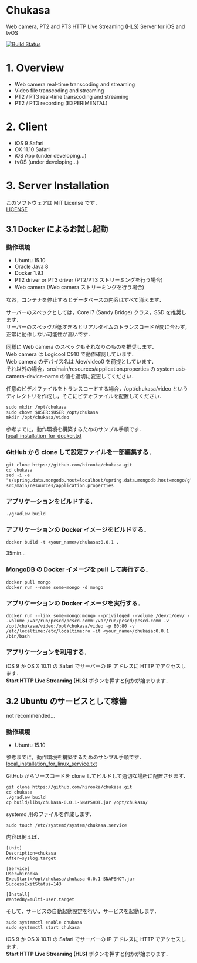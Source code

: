 # Chukasa 

Web camera, PT2 and PT3 HTTP Live Streaming (HLS) Server for iOS and tvOS

[![Build Status](https://travis-ci.org/hirooka/chukasa.svg?branch=master)](https://travis-ci.org/hirooka/chukasa)

# 1. Overview

* Web camera real-time transcoding and streaming
* Video file transcoding and streaming
* PT2 / PT3 real-time transcoding and streaming
* PT2 / PT3 recording (EXPERIMENTAL)

# 2. Client

* iOS 9 Safari
* OX 11.10 Safari
* iOS App (under developing...) 
* tvOS (under developing...)

# 3. Server Installation

このソフトウェアは MIT License です．  
[LICENSE](LICENSE)

## 3.1 Docker によるお試し起動

### 動作環境
* Ubuntu 15.10
* Oracle Java 8
* Docker 1.9.1
* PT2 driver or PT3 driver (PT2/PT3 ストリーミングを行う場合)
* Web camera (Web camera ストリーミングを行う場合)

なお，コンテナを停止するとデータベースの内容はすべて消えます．  
 
サーバーのスペックとしては，Core i7 (Sandy Bridge) クラス，SSD を推奨します．  
サーバーのスペックが低すぎるとリアルタイムのトランスコードが間に合わず，正常に動作しない可能性が高いです．  

同様に Web camera のスペックもそれなりのものを推奨します．  
Web camera は Logicool C910 で動作確認しています．  
Web camera のデバイス名は /dev/video0 を前提としています．  
それ以外の場合，src/main/resources/application.properties の system.usb-camera-device-name の値を適切に変更してください．

任意のビデオファイルをトランスコードする場合，/opt/chukasa/video というディレクトリを作成し，そこにビデオファイルを配置してください．  

    sudo mkdir /opt/chukasa
    sudo chown $USER:$USER /opt/chukasa
    mkdir /opt/chukasa/video

参考までに，動作環境を構築するためのサンプル手順です．  
[local_installation_for_docker.txt](local_installation_for_docker.txt)

### GitHub から clone して設定ファイルを一部編集する．
    git clone https://github.com/hirooka/chukasa.git
    cd chukasa
    sed -i -e "s/spring.data.mongodb.host=localhost/spring.data.mongodb.host=mongo/g" src/main/resources/application.properties

### アプリケーションをビルドする．
    ./gradlew build

### アプリケーションの Docker イメージをビルドする．
    docker build -t <your_name>/chukasa:0.0.1 .

35min...

### MongoDB の Docker イメージを pull して実行する．
    docker pull mongo
    docker run --name some-mongo -d mongo

### アプリケーションの Docker イメージを実行する．
    docker run --link some-mongo:mongo --privileged --volume /dev/:/dev/ --volume /var/run/pcscd/pcscd.comm:/var/run/pcscd/pcscd.comm -v /opt/chukasa/video:/opt/chukasa/video -p 80:80 -v /etc/localtime:/etc/localtime:ro -it <your_name>/chukasa:0.0.1 /bin/bash

### アプリケーションを利用する．
iOS 9 か OS X 10.11 の Safari でサーバーの IP アドレスに HTTP でアクセスします．  
**Start HTTP Live Streaming (HLS)** ボタンを押すと何かが始まります．

## 3.2 Ubuntu のサービスとして稼働

not recommended...

### 動作環境
* Ubuntu 15.10

参考までに，動作環境を構築するためのサンプル手順です．  
[local_installation_for_linux_service.txt](local_installation_for_linux_service.txt)

GitHub からソースコードを clone してビルドして適切な場所に配置させます．  
    
    git clone https://github.com/hirooka/chukasa.git
    cd chukasa
    ./gradlew build
    cp build/libs/chukasa-0.0.1-SNAPSHOT.jar /opt/chukasa/
    
systemd 用のファイルを作成します．    
    
    sudo touch /etc/systemd/system/chukasa.service
    
内容は例えば，
    
    [Unit]
    Description=chukasa
    After=syslog.target
    
    [Service]
    User=hirooka
    ExecStart=/opt/chukasa/chukasa-0.0.1-SNAPSHOT.jar
    SuccessExitStatus=143
    
    [Install]
    WantedBy=multi-user.target
    
そして，サービスの自動起動設定を行い，サービスを起動します．

    sudo systemctl enable chukasa
    sudo systemctl start chukasa
    
iOS 9 か OS X 10.11 の Safari でサーバーの IP アドレスに HTTP でアクセスします．  
**Start HTTP Live Streaming (HLS)** ボタンを押すと何かが始まります．



